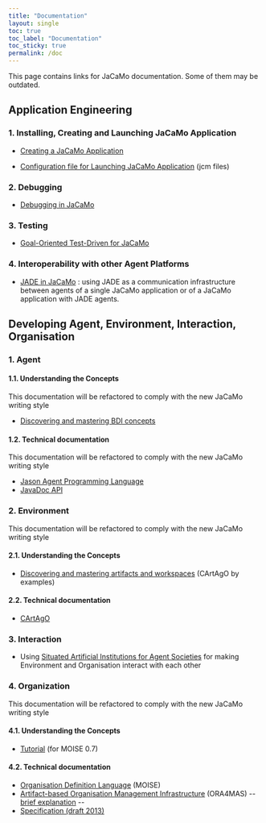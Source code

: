 ```yaml
---
title: "Documentation"
layout: single
toc: true
toc_label: "Documentation"
toc_sticky: true
permalink: /doc
---
```


This page contains links for JaCaMo documentation. Some of them may be outdated. 

<!-- [link to documentation hosted in JaCaMo repository](http://jacamo-lang.github.io/jacamo/){:target="_blank"} -->

## Application Engineering

### 1. Installing, Creating and Launching JaCaMo Application

- [Creating a JaCaMo Application](http://jacamo-lang.github.io/jacamo/install.html)

- [Configuration file for Launching JaCaMo Application](https://jacamo-lang.github.io/jacamo/jcm.html) (jcm files)

### 2. Debugging

- [Debugging in JaCaMo](https://jacamo-lang.github.io/jacamo/debug.html)

### 3. Testing

- [Goal-Oriented Test-Driven for JaCaMo](https://jacamo-lang.github.io/jacamo/tutorials/tdd/readme.html)

### 4. Interoperability with other Agent Platforms

- [JADE in JaCaMo](http://jason-lang.github.io/jason/tutorials/jason-jade/readme.html) : using JADE as a communication infrastructure between agents of a single JaCaMo application or of a JaCaMo application with JADE agents.

## Developing Agent, Environment, Interaction, Organisation

### 1. Agent 

#### 1.1. Understanding the Concepts  

This documentation will be refactored to comply with the new JaCaMo writing style

- [Discovering and mastering BDI concepts](http://jason-lang.github.io/jason/tutorials/hello-bdi/readme.html)
  
#### 1.2. Technical documentation

This documentation will be refactored to comply with the new JaCaMo writing style

- [Jason Agent Programming Language](http://jason-lang.github.io/jason/)
- [JavaDoc API](https://jason-lang.github.io/api/)

### 2. Environment  

This documentation will be refactored to comply with the new JaCaMo writing style

#### 2.1. Understanding the Concepts  

- [Discovering and mastering artifacts and workspaces](https://github.com/CArtAgO-lang/cartago/blob/master/docs/cartago_by_examples/cartago_by_examples.pdf) (CArtAgO by examples)

#### 2.2. Technical documentation 

- [CArtAgO](https://github.com/CArtAgO-lang/cartago/tree/master/docs)
<!-- - API -->

### 3. Interaction

- Using [Situated Artificial Institutions for Agent Societies](https://github.com/artificial-institutions/sai) for making Environment and Organisation interact with each other

### 4. Organization

This documentation will be refactored to comply with the new JaCaMo writing style

#### 4.1. Understanding the Concepts 

- [Tutorial](https://github.com/moise-lang/moise/blob/master/doc/tutorial/tutorial.pdf) (for MOISE 0.7)  

#### 4.2. Technical documentation

- [Organisation Definition Language](http://moise.sourceforge.net/doc) (MOISE)
- [Artifact-based Organisation Management Infrastructure](http://moise.sourceforge.net/doc/ora4mas) (ORA4MAS) -- [brief explanation](https://github.com/moise-lang/moise/tree/master/doc/ora4mas) -- 
- [Specification (draft 2013)](https://github.com/moise-lang/moise/blob/master/doc/specification/moise-spec.pdf)
<!-- - API -->

